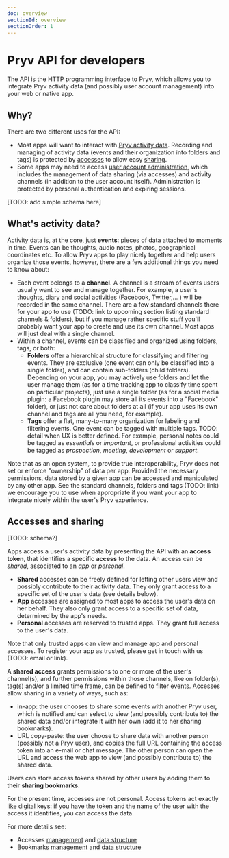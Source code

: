 ```yaml
---
doc: overview
sectionId: overview
sectionOrder: 1
---
```


# Pryv API for developers

The API is the HTTP programming interface to Pryv, which allows you to integrate Pryv activity data (and possibly user account management) into your web or native app.


## Why?

There are two different uses for the API:

- Most apps will want to interact with [Pryv activity data](#activity). Recording and managing of activity data (events and their organization into folders and tags) is protected by [accesses](#data-types-access) to allow easy [sharing](#sharing).
- Some apps may need to access [user account administration](#admin), which includes the management of data sharing (via accesses) and activity channels (in addition to the user account itself). Administration is protected by personal authentication and expiring sessions.

[TODO: add simple schema here]

## <a id="activity-data"></a>What's activity data?

Activity data is, at the core, just **events**: pieces of data attached to moments in time. Events can be thoughts, audio notes, photos, geographical coordinates etc. To allow Pryv apps to play nicely together and help users organize those events, however, there are a few additional things you need to know about:

- Each event belongs to a **channel**. A channel is a stream of events users usually want to see and manage together. For example, a user's thoughts, diary and social activities (Facebook, Twitter,... ) will be recorded in the same channel. There are a few standard channels there for your app to use (TODO: link to upcoming section listing standard channels & folders), but if you manage rather specific stuff you'll probably want your app to create and use its own channel. Most apps will just deal with a single channel.
- Within a channel, events can be classified and organized using folders, tags, or both:
	- **Folders** offer a hierarchical structure for classifying and filtering events. They are exclusive (one event can only be classified into a single folder), and can contain sub-folders (child folders). Depending on your app, you may actively use folders and let the user manage them (as for a time tracking app to classify time spent on particular projects), just use a single folder (as for a social media plugin: a Facebook plugin may store all its events into a "Facebook" folder), or just not care about folders at all (if your app uses its own channel and tags are all you need, for example).
	- **Tags** offer a flat, many-to-many organization for labeling and filtering events. One event can be tagged with multiple tags. TODO: detail when UX is better defined. For example, personal notes could be tagged as *essentials* or *important*, or professional activities could be tagged as *prospection*, *meeting*, *development* or *support*.

Note that as an open system, to provide true interoperability, Pryv does not set or enforce "ownership" of data per app. Provided the necessary permissions, data stored by a given app can be accessed and manipulated by any other app.
See the standard channels, folders and tags (TODO: link) we encourage you to use when appropriate if you want your app to integrate nicely within the user's Pryv experience.

## <a id="sharing"></a>Accesses and sharing

[TODO: schema?]

Apps access a user's activity data by presenting the API with an **access token**, that identifies a specific **access** to the data. An access can be *shared*, associated to an *app* or *personal*.

- **Shared** accesses can be freely defined for letting other users view and possibly contribute to their activity data. They only grant access to a specific set of the user's data (see details below).
- **App** accesses are assigned to most apps to access the user's data on her behalf. They also only grant access to a specific set of data, determined by the app's needs.
- **Personal** accesses are reserved to trusted apps. They grant full access to the user's data.

Note that only trusted apps can view and manage app and personal accesses. To register your app as trusted, please get in touch with us (TODO: email or link).

A **shared access** grants permissions to one or more of the user's channel(s), and further permissions within those channels, like on folder(s), tag(s) and/or a limited time frame, can be defined to filter events. Accesses allow sharing in a variety of ways, such as:

- in-app: the user chooses to share some events with another Pryv user, which is notified and can select to view (and possibly contribute to) the shared data and/or integrate it with her own (add it to her sharing bookmarks).
- URL copy-paste: the user choose to share data with another person (possibly not a Pryv user), and copies the full URL containing the access token into an e-mail or chat message. The other person can open the URL and access the web app to view (and possibly contribute to) the shared data.

Users can store access tokens shared by other users by adding them to their **sharing bookmarks**.

For the present time, accesses are not personal. Access tokens act exactly like digital keys: if you have the token and the name of the user with the access it identifies, you can access the data.

For more details see:

- Accesses [management](#admin-accesses) and [data structure](#data-types-access)
- Bookmarks [management](#admin-bookmarks) and [data structure](#data-types-bookmark)
